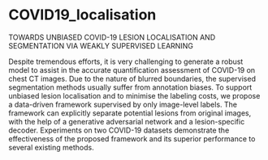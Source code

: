 # COVID19_localisation

TOWARDS UNBIASED COVID-19 LESION LOCALISATION AND SEGMENTATION VIA WEAKLY SUPERVISED LEARNING

Despite tremendous efforts, it is very challenging to generate a robust model to assist in the accurate quantification assessment of COVID-19 on chest CT images. Due to the nature of blurred boundaries, the supervised segmentation methods usually suffer from annotation biases. To support unbiased lesion localisation and to minimise the labeling costs, we propose a data-driven framework supervised by only image-level labels. The framework can explicitly separate potential lesions from original images, with the help of a generative adversarial network and a lesion-specific decoder. Experiments on two COVID-19 datasets demonstrate the effectiveness of the proposed framework and its superior performance to several existing methods.